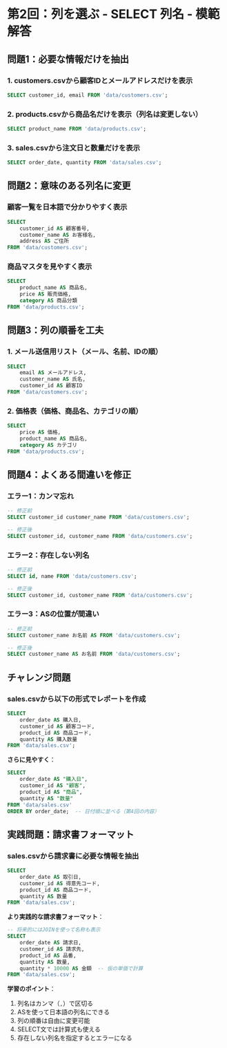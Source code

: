 # 第2回：列を選ぶ - SELECT 列名 - 模範解答

## 問題1：必要な情報だけを抽出

### 1. customers.csvから顧客IDとメールアドレスだけを表示
```sql
SELECT customer_id, email FROM 'data/customers.csv';
```

### 2. products.csvから商品名だけを表示（列名は変更しない）
```sql
SELECT product_name FROM 'data/products.csv';
```

### 3. sales.csvから注文日と数量だけを表示
```sql
SELECT order_date, quantity FROM 'data/sales.csv';
```

## 問題2：意味のある列名に変更

### 顧客一覧を日本語で分かりやすく表示
```sql
SELECT 
    customer_id AS 顧客番号,
    customer_name AS お客様名,
    address AS ご住所
FROM 'data/customers.csv';
```

### 商品マスタを見やすく表示
```sql
SELECT 
    product_name AS 商品名,
    price AS 販売価格,
    category AS 商品分類
FROM 'data/products.csv';
```

## 問題3：列の順番を工夫

### 1. メール送信用リスト（メール、名前、IDの順）
```sql
SELECT 
    email AS メールアドレス,
    customer_name AS 氏名,
    customer_id AS 顧客ID
FROM 'data/customers.csv';
```

### 2. 価格表（価格、商品名、カテゴリの順）
```sql
SELECT 
    price AS 価格,
    product_name AS 商品名,
    category AS カテゴリ
FROM 'data/products.csv';
```

## 問題4：よくある間違いを修正

### エラー1：カンマ忘れ
```sql
-- 修正前
SELECT customer_id customer_name FROM 'data/customers.csv';

-- 修正後
SELECT customer_id, customer_name FROM 'data/customers.csv';
```

### エラー2：存在しない列名
```sql
-- 修正前
SELECT id, name FROM 'data/customers.csv';

-- 修正後
SELECT customer_id, customer_name FROM 'data/customers.csv';
```

### エラー3：ASの位置が間違い
```sql
-- 修正前
SELECT customer_name お名前 AS FROM 'data/customers.csv';

-- 修正後
SELECT customer_name AS お名前 FROM 'data/customers.csv';
```

## チャレンジ問題

### sales.csvから以下の形式でレポートを作成
```sql
SELECT 
    order_date AS 購入日,
    customer_id AS 顧客コード,
    product_id AS 商品コード,
    quantity AS 購入数量
FROM 'data/sales.csv';
```

**さらに見やすく**：
```sql
SELECT 
    order_date AS "購入日",
    customer_id AS "顧客",
    product_id AS "商品",
    quantity AS "数量"
FROM 'data/sales.csv'
ORDER BY order_date;  -- 日付順に並べる（第4回の内容）
```

## 実践問題：請求書フォーマット

### sales.csvから請求書に必要な情報を抽出
```sql
SELECT 
    order_date AS 取引日,
    customer_id AS 得意先コード,
    product_id AS 商品コード,
    quantity AS 数量
FROM 'data/sales.csv';
```

**より実践的な請求書フォーマット**：
```sql
-- 将来的にはJOINを使って名称も表示
SELECT 
    order_date AS 請求日,
    customer_id AS 請求先,
    product_id AS 品番,
    quantity AS 数量,
    quantity * 10000 AS 金額  -- 仮の単価で計算
FROM 'data/sales.csv';
```

**学習のポイント**：
1. 列名はカンマ（`,`）で区切る
2. ASを使って日本語の列名にできる
3. 列の順番は自由に変更可能
4. SELECT文では計算式も使える
5. 存在しない列名を指定するとエラーになる